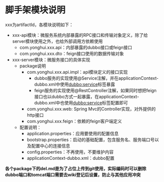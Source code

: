 # 脚手架模块说明

xxx为artifactId，各模块说明如下：

- xxx-api模块：微服务系统内部暴露的RPC接口和传输对象定义，除了给server模块使用之外，也给外部调用方依赖使用
  - com.yonghui.xxx.api：内部暴露的dubbo接口或feign接口
  - com.yonghui.xxx.dto：feign接口使用的数据传输对象
- xxx-server模块：微服务接口的具体实现
  - package说明
    - com.yonghui.xxx.api.impl：api模块定义的接口实现
      - dubbo服务的实现使用@Service注解，并在applicationContext-dubbo.xml中使用<dubbo:service>标签暴露
      - feign服务的实现使用@RestController注解，如果同时想把feign接口也以dubbo方式一起暴露，在applicationContext-dubbo.xml中也使用<dubbo:service>标签配置即可
    - com.yonghui.xxx.web: Spring Mvc的Controller实现，对外提供的http接口
    - com.yonghui.xxx.feign：依赖的feign客户端定义
  - 配置说明：
    - application.properties：应用要使用的配置信息
    - bootstrap.properties：启动的基础配置，包含服务名、服务端口号以及配置中心的连接信息    
    - config.properties：不再使用，不要维护内容
    - applicationContext-dubbo.xml：dubbo配置
    
**各个package下的del.md是为了占位上传到git使用，实际编码时可以删除**
**dubbo端口和tomcat端口需要去wiki登记后设置，防止与其他应用冲突**
